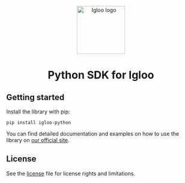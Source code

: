 <p align="center">
  <img src="https://github.com/IglooCloud/igloo-python/raw/master/IglooLogo.png" alt="Igloo logo" width="128"/>
</p>

<h1 align="center">Python SDK for Igloo</h1>

## Getting started

Install the library with pip:

```
pip install igloo-python
```

You can find detailed documentation and examples on how to use the library on [our official site](http://igloo.ooo/).

## License

See the [license](https://github.com/IglooCloud/igloo-python/blob/master/LICENSE.txt) file for license rights and limitations.
